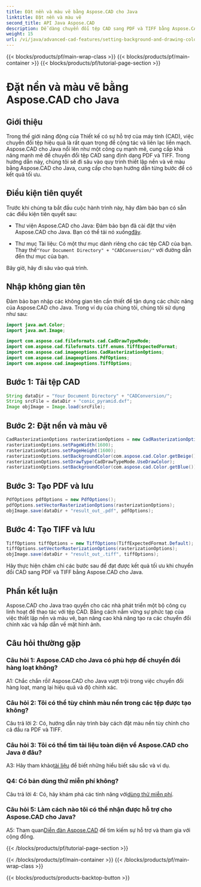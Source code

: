 ```yaml
---
title: Đặt nền và màu vẽ bằng Aspose.CAD cho Java
linktitle: Đặt nền và màu vẽ
second_title: API Java Aspose.CAD
description: Dễ dàng chuyển đổi tệp CAD sang PDF và TIFF bằng Aspose.CAD cho Java. Đặt màu nền và màu vẽ tùy chỉnh để có kết quả trực quan ấn tượng.
weight: 15
url: /vi/java/advanced-cad-features/setting-background-and-drawing-color/
---
```


{{< blocks/products/pf/main-wrap-class >}}
{{< blocks/products/pf/main-container >}}
{{< blocks/products/pf/tutorial-page-section >}}

# Đặt nền và màu vẽ bằng Aspose.CAD cho Java

## Giới thiệu

Trong thế giới năng động của Thiết kế có sự hỗ trợ của máy tính (CAD), việc chuyển đổi tệp hiệu quả là rất quan trọng để cộng tác và liên lạc liền mạch. Aspose.CAD cho Java nổi lên như một công cụ mạnh mẽ, cung cấp khả năng mạnh mẽ để chuyển đổi tệp CAD sang định dạng PDF và TIFF. Trong hướng dẫn này, chúng tôi sẽ đi sâu vào quy trình thiết lập nền và vẽ màu bằng Aspose.CAD cho Java, cung cấp cho bạn hướng dẫn từng bước để có kết quả tối ưu.

## Điều kiện tiên quyết

Trước khi chúng ta bắt đầu cuộc hành trình này, hãy đảm bảo bạn có sẵn các điều kiện tiên quyết sau:

-  Thư viện Aspose.CAD cho Java: Đảm bảo bạn đã cài đặt thư viện Aspose.CAD cho Java. Bạn có thể tải nó xuống[đây](https://releases.aspose.com/cad/java/).

-  Thư mục Tài liệu: Có một thư mục dành riêng cho các tệp CAD của bạn. Thay thế`"Your Document Directory" + "CADConversion/"` với đường dẫn đến thư mục của bạn.

Bây giờ, hãy đi sâu vào quá trình.

## Nhập không gian tên

Đảm bảo bạn nhập các không gian tên cần thiết để tận dụng các chức năng của Aspose.CAD cho Java. Trong ví dụ của chúng tôi, chúng tôi sử dụng như sau:

```java
import java.awt.Color;
import java.awt.Image;

import com.aspose.cad.fileformats.cad.CadDrawTypeMode;
import com.aspose.cad.fileformats.tiff.enums.TiffExpectedFormat;
import com.aspose.cad.imageoptions.CadRasterizationOptions;
import com.aspose.cad.imageoptions.PdfOptions;
import com.aspose.cad.imageoptions.TiffOptions;
```

## Bước 1: Tải tệp CAD

```java
String dataDir = "Your Document Directory" + "CADConversion/";
String srcFile = dataDir + "conic_pyramid.dxf";
Image objImage = Image.load(srcFile);
```

## Bước 2: Đặt nền và màu vẽ

```java
CadRasterizationOptions rasterizationOptions = new CadRasterizationOptions();
rasterizationOptions.setPageWidth(1600);
rasterizationOptions.setPageHeight(1600);
rasterizationOptions.setBackgroundColor(com.aspose.cad.Color.getBeige());
rasterizationOptions.setDrawType(CadDrawTypeMode.UseDrawColor);
rasterizationOptions.setBackgroundColor(com.aspose.cad.Color.getBlue());
```

## Bước 3: Tạo PDF và lưu

```java
PdfOptions pdfOptions = new PdfOptions();
pdfOptions.setVectorRasterizationOptions(rasterizationOptions);
objImage.save(dataDir + "result_out_.pdf", pdfOptions);
```

## Bước 4: Tạo TIFF và lưu

```java
TiffOptions tiffOptions = new TiffOptions(TiffExpectedFormat.Default);
tiffOptions.setVectorRasterizationOptions(rasterizationOptions);
objImage.save(dataDir + "result_out_.tiff", tiffOptions);
```

Hãy thực hiện chăm chỉ các bước sau để đạt được kết quả tối ưu khi chuyển đổi CAD sang PDF và TIFF bằng Aspose.CAD cho Java.

## Phần kết luận

Aspose.CAD cho Java trao quyền cho các nhà phát triển một bộ công cụ linh hoạt để thao tác với tệp CAD. Bằng cách nắm vững sự phức tạp của việc thiết lập nền và màu vẽ, bạn nâng cao khả năng tạo ra các chuyển đổi chính xác và hấp dẫn về mặt hình ảnh.

## Câu hỏi thường gặp

### Câu hỏi 1: Aspose.CAD cho Java có phù hợp để chuyển đổi hàng loạt không?

A1: Chắc chắn rồi! Aspose.CAD cho Java vượt trội trong việc chuyển đổi hàng loạt, mang lại hiệu quả và độ chính xác.

### Câu hỏi 2: Tôi có thể tùy chỉnh màu nền trong các tệp được tạo không?

Câu trả lời 2: Có, hướng dẫn này trình bày cách đặt màu nền tùy chỉnh cho cả đầu ra PDF và TIFF.

### Câu hỏi 3: Tôi có thể tìm tài liệu toàn diện về Aspose.CAD cho Java ở đâu?

 A3: Hãy tham khảo[tài liệu](https://reference.aspose.com/cad/java/) để biết những hiểu biết sâu sắc và ví dụ.

### Q4: Có bản dùng thử miễn phí không?

 Câu trả lời 4: Có, hãy khám phá các tính năng với[dùng thử miễn phí](https://releases.aspose.com/).

### Câu hỏi 5: Làm cách nào tôi có thể nhận được hỗ trợ cho Aspose.CAD cho Java?

A5: Tham quan[Diễn đàn Aspose.CAD](https://forum.aspose.com/c/cad/19) để tìm kiếm sự hỗ trợ và tham gia với cộng đồng.

{{< /blocks/products/pf/tutorial-page-section >}}

{{< /blocks/products/pf/main-container >}}
{{< /blocks/products/pf/main-wrap-class >}}

{{< blocks/products/products-backtop-button >}}

